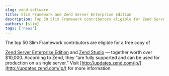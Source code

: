 ```yaml
---
slug: zend-software
title: Slim Framework and Zend Server Enterprise Edition
description: Top 50 Slim Framework contributors eligible for Zend Server Enterprise Edition and Zend Studio
authors: [slim]
tags: ['news']
---
```


The top 50 Slim Framework contributors are eligible for a free copy of


<!-- truncate -->

[Zend Server Enterprise Edition](http://www.zend.com/en/products/server/) and [Zend Studio](http://www.zend.com/en/products/studio/) — together worth over $10,000. According to Zend, they “are fully supported and can be used for production on a single server.” Visit [http://updates.zend.com/lp/](http://updates.zend.com/lp/) for more information.
